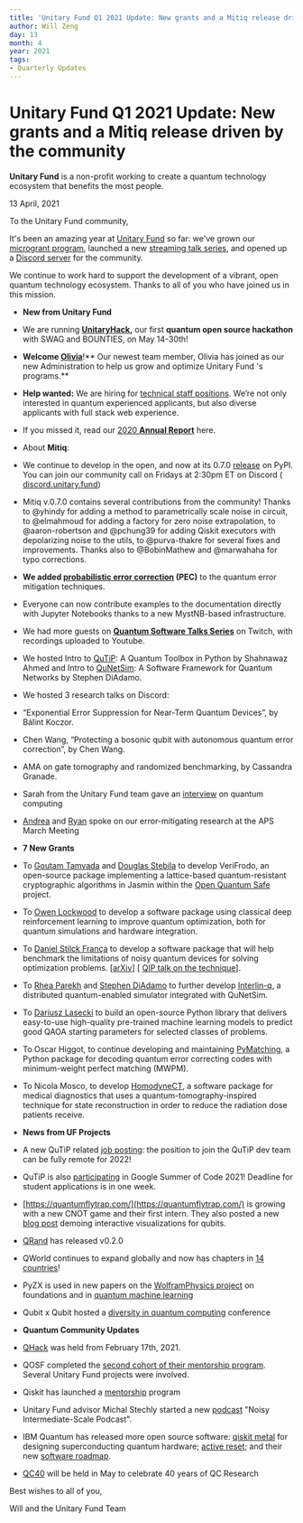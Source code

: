 ```yaml
---
title: 'Unitary Fund Q1 2021 Update: New grants and a Mitiq release driven by the community'
author: Will Zeng
day: 13
month: 4
year: 2021
tags:
- Quarterly Updates
---
```


Unitary Fund Q1 2021 Update: New grants and a Mitiq release driven by the community
===================================================================================

**Unitary Fund** is a non-profit working to create a quantum technology ecosystem that benefits the most people.

  

13 April, 2021

To the Unitary Fund community,

It's been an amazing year at [Unitary Fund](https://unitary.fund/) so far: we've grown our [microgrant program](https://unitary.fund/grants.html), launched a new [streaming talk series](https://unitary.fund/talks.html), and opened up a [Discord server](https://discord.unitary.fund/) for the community.

We continue to work hard to support the development of a vibrant, open quantum technology ecosystem. Thanks to all of you who have joined us in this mission.

*   ****New from Unitary Fund****

*   We are running [**UnitaryHack**](https://unitaryfund.github.io/unitaryhack/)**,** our first **quantum open source hackathon** with SWAG and BOUNTIES, on May 14-30th!
*   **Welcome [**Olivia**](https://twitter.com/unitaryfund/status/1379139956627501058)**!** Our newest team member, Olivia has joined as our new Administration to help us grow and optimize Unitary Fund 's programs.**
*   **Help wanted:** We are hiring for [technical staff positions](https://unitary.fund/jobs/mts.html). We’re not only interested in quantum experienced applicants, but also diverse applicants with full stack web experience.
*   If you missed it, read our [2020 **Annual Report**](https://unitary.fund/posts/2020.html) here.
*   About **Mitiq**: 

*   We continue to develop in the open, and now at its 0.7.0 [release](https://mitiq.readthedocs.io/en/stable/changelog.html) on PyPI. You can join our community call on Fridays at 2:30pm ET on Discord ( [discord.unitary.fund](http://discord.unitary.fund/))
*   Mitiq v.0.7.0 contains several contributions from the community! Thanks to @yhindy for adding a method to parametrically scale noise in circuit, to @elmahmoud for adding a factory for zero noise extrapolation, to @aaron-robertson and @pchung39 for adding Qiskit executors with depolarizing noise to the utils, to @purva-thakre for several fixes and improvements. Thanks also to @BobinMathew and @marwahaha for typo corrections.
*   **We added [probabilistic error correction](https://mitiq.readthedocs.io/en/stable/guide/guide-getting-started.html#probabilistic-error-cancellation) (PEC)** to the quantum error mitigation techniques. 
*   Everyone can now contribute examples to the documentation directly with Jupyter Notebooks thanks to a new MystNB-based infrastructure.

*   We had more guests on [**Quantum Software Talks Series**](https://unitary.fund/talks.html) on Twitch, with recordings uploaded to Youtube. 

*   We hosted Intro to [QuTiP](http://qutip.org/): A Quantum Toolbox in Python by Shahnawaz Ahmed and Intro to [QuNetSim](http://github.com/tqsd/QuNetSim): A Software Framework for Quantum Networks by Stephen DiAdamo.

*   We hosted 3 research talks on Discord:

*   “Exponential Error Suppression for Near-Term Quantum Devices”, by Bálint Koczor.
*   Chen Wang, “Protecting a bosonic qubit with autonomous quantum error correction”, by Chen Wang.
*   AMA on gate tomography and randomized benchmarking, by Cassandra Granade.

*   Sarah from the Unitary Fund team gave an [interview](https://www.lastweekinaws.com/podcast/screaming-in-the-cloud/the-inevitability-of-quantum-computing-with-dr.-sarah-kaiser/) on quantum computing 
*   [Andrea](http://meetings.aps.org/Meeting/MAR21/Session/E33.5) and [Ryan](https://meetings.aps.org/Meeting/MAR21/Session/C33.2) spoke on our error-mitigating research at the APS March Meeting

*   ****7 New Grants****

*   To [Goutam Tamvada](https://github.com/xvzcf) and [Douglas Stebila](https://www.douglas.stebila.ca/) to develop VeriFrodo, an open-source package implementing a lattice-based quantum-resistant cryptographic algorithms in Jasmin within the [Open Quantum Safe](https://github.com/open-quantum-safe) project.
*   To [Owen Lockwood](https://github.com/lockwo) to develop a software package using classical deep reinforcement learning to improve quantum optimization, both for quantum simulations and hardware integration.
*   To [Daniel Stilck França](https://twitter.com/dsfranca) to develop a software package that will help benchmark the limitations of noisy quantum devices for solving optimization problems. \[[arXiv](https://arxiv.org/pdf/2009.05532.pdf)\] \[ [QIP talk on the technique](https://www.youtube.com/watch?v=00ULKjGu1-A)\].
*   To [Rhea Parekh](https://twitter.com/RheaParekh1) and [Stephen DiAdamo](https://scholar.google.ca/citations?user=k9O1vSwAAAAJ&hl=en) to further develop [Interlin-q](https://github.com/Interlin-q/Interlin-q/), a distributed quantum-enabled simulator integrated with QuNetSim.
*   To [Dariusz Lasecki](https://dlasecki.github.io/) to build an open-source Python library that delivers easy-to-use high-quality pre-trained machine learning models to predict good QAOA starting parameters for selected classes of problems.
*   To Oscar Higgot, to continue developing and maintaining [PyMatching](https://github.com/oscarhiggott/PyMatching), a Python package for decoding quantum error correcting codes with minimum-weight perfect matching (MWPM).
*   To Nicola Mosco, to develop [HomodyneCT](https://gitlab.com/homodyne-ct/hct-tools), a software package for medical diagnostics that uses a quantum-tomography-inspired technique for state reconstruction in order to reduce the radiation dose patients receive.

*   ****News from UF Projects****

*   A new QuTiP related [job posting](https://www.riken.jp/en/careers/researchers/20200914_2/index.html): the position to join the QuTiP dev team can be fully remote for 2022!
*   QuTiP is also [participating](https://github.com/qutip/qutip/wiki/Google-Summer-of-Code-2021) in Google Summer of Code 2021! Deadline for student applications is in one week.
*   [https://quantumflytrap.com/](https://quantumflytrap.com/) is growing with a new CNOT game and their first intern. They also posted a new [blog post](https://quantumflytrap.com/blog/2021/qubit-interactively/) demoing interactive visualizations for qubits.
*   [QRand](https://github.com/pedrorrivero/qrand/) has released v0.2.0 
*   QWorld continues to expand globally and now has chapters in [14 countries](https://qworld.net/qcousins/)!
*   PyZX is used in new papers on the [WolframPhysics project](https://arxiv.org/abs/2103.15820) on foundations and in [quantum machine learning](https://arxiv.org/abs/2103.07960)
*   Qubit x Qubit hosted a [diversity in quantum computing](https://www.qubitbyqubit.org/conference) conference

*   ****Quantum Community Updates****
  

*   [QHack](https://qhack.ai/) was held from February 17th, 2021.
*   QOSF completed the [second cohort of their mentorship program](https://qosf.org/mentorship_cohort_2/). Several Unitary Fund projects were involved.
*   Qiskit has launched a [mentorship](https://github.com/qiskit-community/qiskit-advocate-mentorship-program) program
*   Unitary Fund advisor Michal Stechly started a new [podcast](https://www.mustythoughts.com/podcast.html) "Noisy Intermediate-Scale Podcast".
*   IBM Quantum has released more open source software: [qiskit metal](https://medium.com/qiskit/starting-today-anyone-can-design-quantum-hardware-with-qiskit-metal-4fd5dcf4c7cf) for designing superconducting quantum hardware; [active reset](https://www.ibm.com/blogs/research/2021/02/quantum-mid-circuit-measurement/); and their new [software roadmap](https://www.ibm.com/blogs/research/2021/02/quantum-development-roadmap/).
*   [QC40](https://www.ibm.com/blogs/research/2021/03/qc40-physics-computation/) will be held in May to celebrate 40 years of QC Research

Best wishes to all of you,

Will and the Unitary Fund Team
